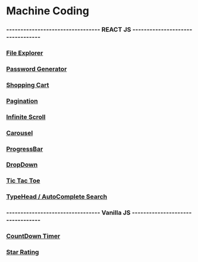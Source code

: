 # Machine Coding

### --------------------------------- REACT JS ---------------------------------

### [File Explorer](https://6jrpxd.csb.app)

### [Password Generator](https://26sdd9.csb.app/)

### [Shopping Cart](https://ecommercecart.sandeeppatel3.repl.co)

### [Pagination](https://vky8xc.csb.app/)

### [Infinite Scroll](https://8x6kxx.csb.app)

### [Carousel](https://739s6q.csb.app/)

### [ProgressBar](https://md9pcr.csb.app/)

### [DropDown](https://gf3pcp.csb.app/)

### [Tic Tac Toe](https://y25cqs.csb.app/)

### [TypeHead / AutoComplete Search]("https://77xsj4.csb.app/")

### --------------------------------- Vanilla JS ---------------------------------

### [CountDown Timer](https://ynmgr7.csb.app)

### [Star Rating](https://j5w8ks.csb.app)
